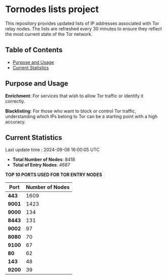 # Tornodes lists project

This repository provides updated lists of IP addresses associated with Tor relay nodes. The lists are refreshed every 30 minutes to ensure they reflect the most current state of the Tor network.

## Table of Contents

- [Purpose and Usage](#purpose-and-usage)
- [Current Statistics](#current-statistics)


## Purpose and Usage

**Enrichment**: For services that wish to allow Tor traffic or identify it correctly.

**Blacklisting**: For those who want to block or control Tor traffic, understanding which IPs belong to Tor can be a starting point with a high accuracy.

## Current Statistics

Last update time : 2024-09-08 16:00:05 UTC

- **Total Number of Nodes**: 8418
- **Total of Entry Nodes**: 4687

**TOP 10 PORTS USED FOR TOR ENTRY NODES**

| **Port** | **Number of Nodes** |
|------|-----------------|
| **443**   | 1609  |
| **9001**   | 1423  |
| **9000**   | 134  |
| **8443**   | 131  |
| **9002**   | 97  |
| **8080**   | 70  |
| **9100**   | 67  |
| **80**   | 62  |
| **143**   | 48  |
| **9200**   | 39  |

